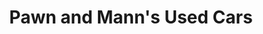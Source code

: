 ---
title: "Pawn and Mann's Used Cars"
url: /columbia/pawn-and-manns-used-cars/
shop: pawnbroker
---